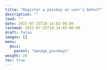 ```yaml
---
title: "Register a passkey on user’s behalf"
description: ""
lead: ""
date: 2022-07-25T18:14:02-08:00
lastmod: 2022-07-25T18:14:02-08:00
draft: false
images: []
menu:
  docs:
    parent: "manage_passkeys"
weight: 20
toc: true
---
```

